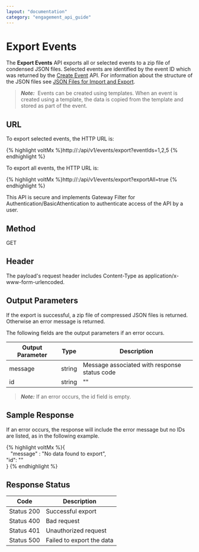 ```yaml
---
layout: "documentation"
category: "engagement_api_guide"
---
```


# Export Events

The **Export Events** API exports all or selected events to a zip file of condensed JSON files. Selected events are identified by the event ID which was returned by the [Create Event](Create_Event.html) API. For information about the structure of the JSON files see [JSON Files for Import and Export](../JSON_Files.html).

> **_Note:_**  Events can be created using templates. When an event is created using a template, the data is copied from the template and stored as part of the event.

## URL

To export selected events, the HTTP URL is:

{% highlight voltMx %}http://<host>:<port>/api/v1/events/export?eventIds=1,2,5
{% endhighlight %}

To export all events, the HTTP URL is:

{% highlight voltMx %}http://<host>:<port>/api/v1/events/export?exportAll=true
{% endhighlight %}

This API is secure and implements Gateway Filter for Authentication/BasicAthentication to authenticate access of the API by a user.

## Method

GET

## Header

The payload's request header includes Content-Type as application/x-www-form-urlencoded.

## Output Parameters

If the export is successful, a zip file of compressed JSON files is returned. Otherwise an error message is returned.

The following fields are the output parameters if an error occurs.

| Output Parameter | Type   | Description                                  |
| ---------------- | ------ | -------------------------------------------- |
| message          | string | Message associated with response status code |
| id               | string | ""                                           |

> **_Note:_** If an error occurs, the id field is empty.

## Sample Response

If an error occurs, the response will include the error message but no IDs are listed, as in the following example.

{% highlight voltMx %}{  
   "message" : "No data found to export",  
 "id": ""  
}
{% endhighlight %}

## Response Status

| Code       | Description               |
| ---------- | ------------------------- |
| Status 200 | Successful export         |
| Status 400 | Bad request               |
| Status 401 | Unauthorized request      |
| Status 500 | Failed to export the data |

